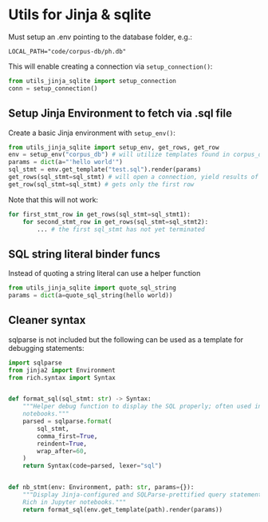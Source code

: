 # Utils for Jinja & sqlite

Must setup an .env pointing to the database folder, e.g.:

`LOCAL_PATH="code/corpus-db/ph.db"`

This will enable creating a connection via `setup_connection()`:

```python
from utils_jinja_sqlite import setup_connection
conn = setup_connection()
```

## Setup Jinja Environment to fetch via .sql file

Create a basic Jinja environment with `setup_env()`:

```python
from utils_jinja_sqlite import setup_env, get_rows, get_row
env = setup_env("corpus_db") # will utilize templates found in corpus_db
params = dict(a="'hello world'")
sql_stmt = env.get_template("test.sql").render(params)
get_rows(sql_stmt=sql_stmt) # will open a connection, yield results of the query
get_row(sql_stmt=sql_stmt) # gets only the first row
```

Note that this will not work:

```python
for first_stmt_row in get_rows(sql_stmt=sql_stmt1):
    for second_stmt_row in get_rows(sql_stmt=sql_stmt2):
        ... # the first sql_stmt has not yet terminated
```

## SQL string literal binder funcs

Instead of quoting a string literal can use a helper function

```python
from utils_jinja_sqlite import quote_sql_string
params = dict(a=quote_sql_string(hello world))
```

## Cleaner syntax

sqlparse is not included but the following can be used as a template for debugging statements:

```python
import sqlparse
from jinja2 import Environment
from rich.syntax import Syntax


def format_sql(sql_stmt: str) -> Syntax:
    """Helper debug function to display the SQL properly; often used in Jupyter
    notebooks."""
    parsed = sqlparse.format(
        sql_stmt,
        comma_first=True,
        reindent=True,
        wrap_after=60,
    )
    return Syntax(code=parsed, lexer="sql")


def nb_stmt(env: Environment, path: str, params={}):
    """Display Jinja-configured and SQLParse-prettified query statement via
    Rich in Jupyter notebooks."""
    return format_sql(env.get_template(path).render(params))

```

